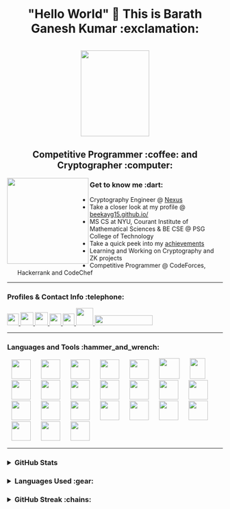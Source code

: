 <h1 align="center"> "Hello World" 👋 This is Barath Ganesh Kumar :exclamation: <br></br>
<img width="160" height="200" hspace="10" src="icons/h1.png"/>
</h1>

<h2 align="center"> Competitive Programmer :coffee: and Cryptographer :computer:</h2>

<img align="left" width="190" height="200" src="icons/h2.png"/>

<h3>Get to know me :dart: </h3>

- Cryptography Engineer @ <a href="https://nexus.xyz/" target="_blank">Nexus</a>
- Take a closer look at my profile @ <a href="https://beekayg15.github.io/" target="_blank">beekayg15.github.io/</a>
- MS CS at NYU, Courant Institute of Mathematical Sciences & BE CSE @ PSG College of Technology
- Take a quick peek into my <a href = "https://github.com/beekayg15/Accolades">achievements</a>
- Learning and Working on Cryptography and ZK projects
- Competitive Programmer @ CodeForces, Hackerrank and CodeChef

---

<h3>Profiles & Contact Info :telephone:</h3>

<a href="https://beekayg15.github.io/"> <img height = "27" src = "https://www.freepnglogos.com/uploads/logo-website-png/logo-website-file-globe-icon-svg-wikimedia-commons-21.png"> </a>
<a href="https://www.linkedin.com/in/barathkumarbk-15/" target="_blank"> <img height="30" src="icons/p1.svg"/> </a>
<a href="mailto:barathganeshkumar2002@gmail.com" target="_blank"> <img height="30" src="icons/p2.svg"/> </a>
<a href="https://twitter.com/BarathKumar_15" target="_blank"> <img height="27" src="icons/p3.png"/> </a>
<a href="https://www.hackerrank.com/barathganeshkum1" target="_blank"> <img height="27" src="icons/p4.png"/> </a>
<a href="https://www.codechef.com/users/barathkumar15" target="_blank"> <img height="40" src="icons/p5.png"/> </a>
<a href="https://codeforces.com/profile/BK15" target="_blank"> <img height="23" width="135" style="clip-path: rect(10px, 0px, 0px, 0px);" src="icons/p6.png"/> </a>

---

<h3>Languages and Tools :hammer_and_wrench:</h3>
<p>
<img width="45" height="45" hspace="10" src="icons/1.svg"/>
<img width="45" height="45" hspace="10" src="icons/2.svg"/>
<img width="45" height="45" hspace="10" src="icons/3.png"/>
<img width="45" height="45" hspace="10" src="icons/4.svg"/>
<img width="45" height="45" hspace="10" src="icons/5.svg"/>
<img width="48" height="48" hspace="10" src="icons/6.svg"/>
<img width="36" height="48" hspace="10" src="icons/7.png"/>
<img width="45" height="45" hspace="10" src="icons/8.svg"/>
<img width="45" height="45" hspace="10" src="icons/9.svg"/>
<img width="45" height="45" hspace="10" src="icons/10.svg"/>
<img width="45" height="45" hspace="10" src="icons/11.svg"/>
<img width="45" height="45" hspace="10" src="icons/12.svg"/>
<img width="45" height="45" hspace="10" src="icons/13.svg"/>
<img width="45" height="45" hspace="10" src="icons/14.png"/>
<img width="45" height="45" hspace="10" src="icons/15.png"/>
<img width="45" height="45" hspace="10" src="icons/16.svg"/>
<img width="45" height="45" hspace="10" src="icons/17.png"/>
<img width="45" height="45" hspace="10" src="icons/18.svg"/> 
<img width="45" height="45" hspace="10" src="icons/19.svg"/>
<img width="45" height="45" hspace="10" src="icons/20.svg"/>
<img width="45" height="45" hspace="10" src="icons/21.png"/>
<img width="45" height="45" hspace="10" src="icons/22.png"/>
<img width="45" height="45" hspace="10" src="icons/24.png"/>
<img width="45" height="45" hspace="10" src="icons/25.png"/>
</p>
 
---
 
<h3> <details> <summary> GitHub Stats </summary> <p align="center"> <br> <br> <img src="https://komarev.com/ghpvc/?username=beekayg15&label=PROFILE+VIEWS&color=ff3d67"/> <br> <br> <img src="https://github-readme-stats.vercel.app/api?username=beekayg15&show_icons=true&theme=radical"/> </p> </details> </h3>

<h3> <details> <summary> Languages Used :gear: </summary> <p align="center"> <br> <br> <img src="https://github-readme-stats.vercel.app/api/top-langs/?username=beekayg15&layout=compact"/> </details> </h3>
 
<h3> <details> <summary> GitHub Streak :chains: </summary> <p align="center"> <br> <br> <img src="https://github-readme-streak-stats.herokuapp.com/?user=beekayg15&theme=radical"/> </details> </h3>
 
<!--
**BarathKumarBK-15/BarathKumarBK-15** is a ✨ _special_ ✨ repository because its `README.md` (this file) appears on your GitHub profile.

Here are some ideas to get you started:

- 🔭 I’m currently working on ...
- 🌱 I’m currently learning ...
- 👯 I’m looking to collaborate on ...
- 🤔 I’m looking for help with ...
- 💬 Ask me about ...
- 📫 How to reach me: ...
- 😄 Pronouns: ...
- ⚡ Fun fact: ...
-->
